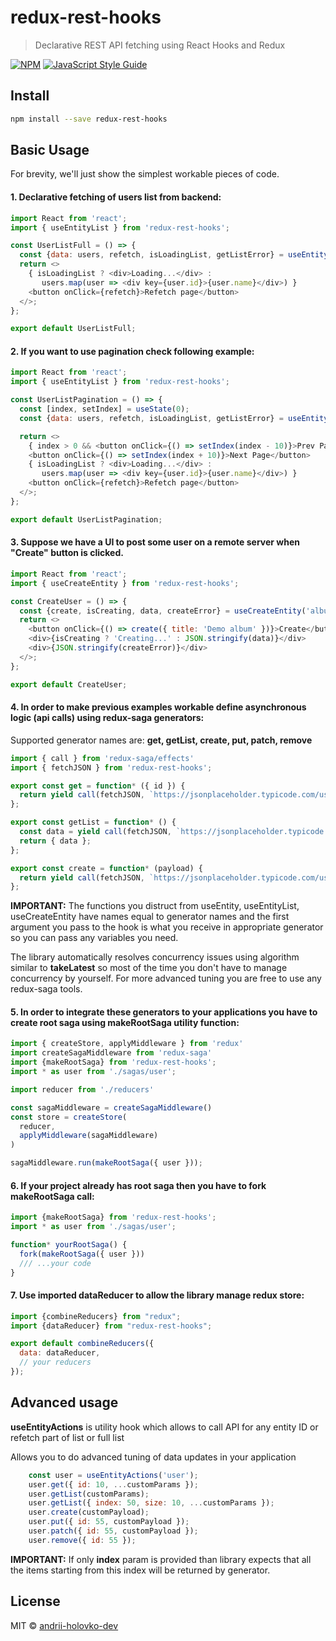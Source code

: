# redux-rest-hooks

> Declarative REST API fetching using React Hooks and Redux

[![NPM](https://img.shields.io/npm/v/redux-rest-hooks.svg)](https://www.npmjs.com/package/redux-rest-hooks) [![JavaScript Style Guide](https://img.shields.io/badge/code_style-standard-brightgreen.svg)](https://standardjs.com)

## Install

```bash
npm install --save redux-rest-hooks
```

## Basic Usage

For brevity, we'll just show the simplest workable pieces of code.

#### 1. Declarative fetching of users list from backend:
```javascript
import React from 'react';
import { useEntityList } from 'redux-rest-hooks';

const UserListFull = () => {
  const {data: users, refetch, isLoadingList, getListError} = useEntityList('user');
  return <>
    { isLoadingList ? <div>Loading...</div> :
       users.map(user => <div key={user.id}>{user.name}</div>) }
    <button onClick={refetch}>Refetch page</button>
  </>;
};

export default UserListFull;
```

#### 2. If you want to use pagination check following example:

```javascript
import React from 'react';
import { useEntityList } from 'redux-rest-hooks';

const UserListPagination = () => {
  const [index, setIndex] = useState(0);
  const {data: users, refetch, isLoadingList, getListError} = useEntityList('user', { index, size: 10 });

  return <>
    { index > 0 && <button onClick={() => setIndex(index - 10)}>Prev Page</button> }
    <button onClick={() => setIndex(index + 10)}>Next Page</button>
    { isLoadingList ? <div>Loading...</div> :
       users.map(user => <div key={user.id}>{user.name}</div>) }
    <button onClick={refetch}>Refetch page</button>
  </>;
};

export default UserListPagination;
```

#### 3. Suppose we have a UI to post some user on a remote server when "Create" button is clicked.

```javascript
import React from 'react';
import { useCreateEntity } from 'redux-rest-hooks';

const CreateUser = () => {
  const {create, isCreating, data, createError} = useCreateEntity('album');
  return <>
    <button onClick={() => create({ title: 'Demo album' })}>Create</button>
    <div>{isCreating ? 'Creating...' : JSON.stringify(data)}</div>
    <div>{JSON.stringify(createError)}</div>
  </>;
};

export default CreateUser;
```

#### 4. In order to make previous examples workable define asynchronous logic (api calls) using redux-saga generators:
Supported generator names are: **get, getList, create, put, patch, remove**

```javascript
import { call } from 'redux-saga/effects'
import { fetchJSON } from 'redux-rest-hooks';

export const get = function* ({ id }) {
  return yield call(fetchJSON, `https://jsonplaceholder.typicode.com/users/${id}`);
};

export const getList = function* () {
  const data = yield call(fetchJSON, `https://jsonplaceholder.typicode.com/users`);
  return { data };
};

export const create = function* (payload) {
  return yield call(fetchJSON, `https://jsonplaceholder.typicode.com/users/`, { method: 'POST', body: payload });
};
```

**IMPORTANT:** The functions you distruct from useEntity, useEntityList, useCreateEntity have names equal to generator names and the first argument you pass to the hook is what you receive in appropriate generator so you can pass any variables you need.

The library automatically resolves concurrency issues using algorithm similar to **takeLatest** so most of the time you don't have to manage concurrency by yourself. For more advanced tuning you are free to use any redux-saga tools.


#### 5. In order to integrate these generators to your applications you have to create root saga using makeRootSaga utility function:
```javascript
import { createStore, applyMiddleware } from 'redux'
import createSagaMiddleware from 'redux-saga'
import {makeRootSaga} from 'redux-rest-hooks';
import * as user from './sagas/user';

import reducer from './reducers'

const sagaMiddleware = createSagaMiddleware()
const store = createStore(
  reducer,
  applyMiddleware(sagaMiddleware)
)

sagaMiddleware.run(makeRootSaga({ user }));
``` 

#### 6. If your project already has root saga then you have to fork makeRootSaga call:
```javascript
import {makeRootSaga} from 'redux-rest-hooks';
import * as user from './sagas/user';

function* yourRootSaga() {
  fork(makeRootSaga({ user }))
  /// ...your code
}
```

#### 7. Use imported dataReducer to allow the library manage redux store:
```javascript
import {combineReducers} from "redux";
import {dataReducer} from "redux-rest-hooks";

export default combineReducers({
  data: dataReducer,
  // your reducers
});
```

## Advanced usage

**useEntityActions** is utility hook which allows to call API for any entity ID or refetch part of list or full list

Allows you to do advanced tuning of data updates in your application

```javascript
    const user = useEntityActions('user');
    user.get({ id: 10, ...customParams });
    user.getList(customParams);
    user.getList({ index: 50, size: 10, ...customParams });
    user.create(customPayload);
    user.put({ id: 55, customPayload });
    user.patch({ id: 55, customPayload });
    user.remove({ id: 55 });
```

**IMPORTANT:** If only **index** param is provided than library expects that all the items starting from this index will be returned by generator.

## License

MIT © [andrii-holovko-dev](https://github.com/andrii-holovko-dev)
